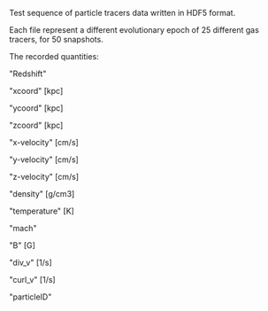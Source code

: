 Test sequence of particle tracers data written in HDF5 format.

Each file represent a different evolutionary epoch of 25 different gas tracers, for 50 snapshots.

The recorded quantities:

"Redshift"  

"xcoord"   [kpc]

"ycoord"   [kpc]

"zcoord"   [kpc]

"x-velocity"   [cm/s]

"y-velocity"   [cm/s]

"z-velocity"   [cm/s]

"density"  [g/cm3]

"temperature" [K]

"mach"

"B"        [G]

"div_v"    [1/s]

"curl_v"   [1/s]

"particleID"
